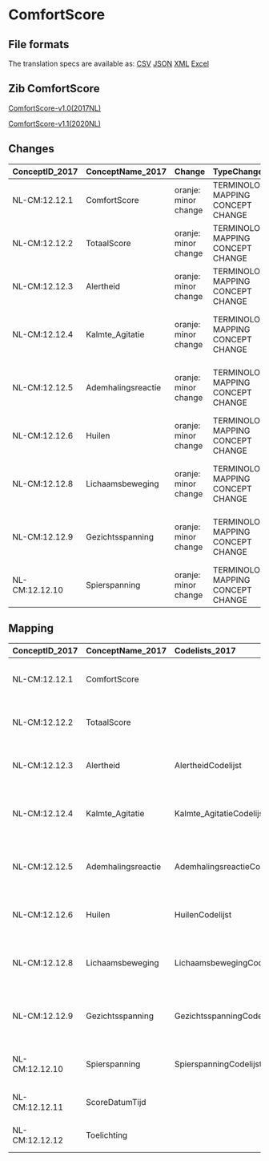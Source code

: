 # ComfortScore
## File formats

The translation specs are available as: 
[CSV](../csv/ComfortScore.csv) [JSON](../json/ComfortScore.json) [XML](../xml/ComfortScore.xml) [Excel](../excel/ComfortScore.xlsx)



## Zib ComfortScore

[ComfortScore-v1.0(2017NL)](https://zibs.nl/wiki/ComfortScore-v1.0(2017NL))

[ComfortScore-v1.1(2020NL)](https://zibs.nl/wiki/ComfortScore-v1.1(2020NL))









## Changes

| ConceptID_2017   | ConceptName_2017   | Change               | TypeChange                         | Impact_heen   | TRANSLATIE_spec_heen                                                   | Impact_terug   | TRANSLATIE_spec_terug                                                    | Omschrijving                              |
|:-----------------|:-------------------|:---------------------|:-----------------------------------|:--------------|:-----------------------------------------------------------------------|:---------------|:-------------------------------------------------------------------------|:------------------------------------------|
| NL-CM:12.12.1    | ComfortScore       | oranje: minor change | TERMINOLOGY MAPPING CONCEPT CHANGE | Medium        | SCT DefinitionCode [blank] ->108301000146109 COMFORT scale]            | Medium         | SCT DefinitionCode [108301000146109 COMFORT scale] -> [blank]            | SNOMED CT DefinitionCode concept aangepast |
| NL-CM:12.12.2    | TotaalScore        | oranje: minor change | TERMINOLOGY MAPPING CONCEPT CHANGE | Medium        | SCT DefinitionCode [blank] ->48961000146108 COMFORT-score]             | Medium         | SCT DefinitionCode [48961000146108 COMFORT-score] -> [blank]             | SNOMED CT DefinitionCode concept aangepast |
| NL-CM:12.12.3    | Alertheid          | oranje: minor change | TERMINOLOGY MAPPING CONCEPT CHANGE | Medium        | SCT DefinitionCode [blank] ->12012003 ComfortScore Alertheid]          | Medium         | SCT DefinitionCode [12012003 ComfortScore Alertheid] -> [blank]          | SNOMED CT DefinitionCode concept aangepast |
| NL-CM:12.12.4    | Kalmte_Agitatie    | oranje: minor change | TERMINOLOGY MAPPING CONCEPT CHANGE | Medium        | SCT DefinitionCode [blank] ->12012004 ComfortScore Kalmte_Agitatie]    | Medium         | SCT DefinitionCode [12012004 ComfortScore Kalmte_Agitatie] -> [blank]    | SNOMED CT DefinitionCode concept aangepast |
| NL-CM:12.12.5    | Ademhalingsreactie | oranje: minor change | TERMINOLOGY MAPPING CONCEPT CHANGE | Medium        | SCT DefinitionCode [blank] ->12012005 ComfortScore Ademhalingsreactie] | Medium         | SCT DefinitionCode [12012005 ComfortScore Ademhalingsreactie] -> [blank] | SNOMED CT DefinitionCode concept aangepast |
| NL-CM:12.12.6    | Huilen             | oranje: minor change | TERMINOLOGY MAPPING CONCEPT CHANGE | Medium        | SCT DefinitionCode [blank] ->12012006 ComfortScore Huilen]             | Medium         | SCT DefinitionCode [12012006 ComfortScore Huilen] -> [blank]             | SNOMED CT DefinitionCode concept aangepast |
| NL-CM:12.12.8    | Lichaamsbeweging   | oranje: minor change | TERMINOLOGY MAPPING CONCEPT CHANGE | Medium        | SCT DefinitionCode [blank] ->12012008 ComfortScore Lichaamsbeweging]   | Medium         | SCT DefinitionCode [12012008 ComfortScore Lichaamsbeweging] -> [blank]   | SNOMED CT DefinitionCode concept aangepast |
| NL-CM:12.12.9    | Gezichtsspanning   | oranje: minor change | TERMINOLOGY MAPPING CONCEPT CHANGE | Medium        | SCT DefinitionCode [blank] ->12012009 ComfortScore Gezichtsspanning]   | Medium         | SCT DefinitionCode [12012009 ComfortScore Gezichtsspanning] -> [blank]   | SNOMED CT DefinitionCode concept aangepast |
| NL-CM:12.12.10   | Spierspanning      | oranje: minor change | TERMINOLOGY MAPPING CONCEPT CHANGE | Medium        | SCT DefinitionCode [blank] ->12012010 ComfortScore Spierspanning]      | Medium         | SCT DefinitionCode [12012010 ComfortScore Spierspanning] -> [blank]      | SNOMED CT DefinitionCode concept aangepast |

## Mapping

| ConceptID_2017   | ConceptName_2017   | Codelists_2017              | Change                  | ConceptID_2020   | ConceptName_2020   | Codelists_2020              | Bits    | Omschrijving                              | TypeChange                         | Impact_heen   | TRANSLATIE_spec_heen                                                   | Impact_terug   | TRANSLATIE_spec_terug                                                    |
|:-----------------|:-------------------|:----------------------------|:------------------------|:-----------------|:-------------------|:----------------------------|:--------|:------------------------------------------|:-----------------------------------|:--------------|:-----------------------------------------------------------------------|:---------------|:-------------------------------------------------------------------------|
| NL-CM:12.12.1    | ComfortScore       |                             | oranje: minor change    | NL-CM:12.12.1    | ComfortScore       |                             | ZIB-925 | SNOMED CT DefinitionCode concept aangepast | TERMINOLOGY MAPPING CONCEPT CHANGE | Medium        | SCT DefinitionCode [blank] ->108301000146109 COMFORT scale]            | Medium         | SCT DefinitionCode [108301000146109 COMFORT scale] -> [blank]            |
| NL-CM:12.12.2    | TotaalScore        |                             | oranje: minor change    | NL-CM:12.12.2    | TotaalScore        |                             | ZIB-925 | SNOMED CT DefinitionCode concept aangepast | TERMINOLOGY MAPPING CONCEPT CHANGE | Medium        | SCT DefinitionCode [blank] ->48961000146108 COMFORT-score]             | Medium         | SCT DefinitionCode [48961000146108 COMFORT-score] -> [blank]             |
| NL-CM:12.12.3    | Alertheid          | AlertheidCodelijst          | oranje: minor change    | NL-CM:12.12.3    | Alertheid          | AlertheidCodelijst          | ZIB-925 | SNOMED CT DefinitionCode concept aangepast | TERMINOLOGY MAPPING CONCEPT CHANGE | Medium        | SCT DefinitionCode [blank] ->12012003 ComfortScore Alertheid]          | Medium         | SCT DefinitionCode [12012003 ComfortScore Alertheid] -> [blank]          |
| NL-CM:12.12.4    | Kalmte_Agitatie    | Kalmte_AgitatieCodelijst    | oranje: minor change    | NL-CM:12.12.4    | Kalmte_Agitatie    | Kalmte_AgitatieCodelijst    | ZIB-925 | SNOMED CT DefinitionCode concept aangepast | TERMINOLOGY MAPPING CONCEPT CHANGE | Medium        | SCT DefinitionCode [blank] ->12012004 ComfortScore Kalmte_Agitatie]    | Medium         | SCT DefinitionCode [12012004 ComfortScore Kalmte_Agitatie] -> [blank]    |
| NL-CM:12.12.5    | Ademhalingsreactie | AdemhalingsreactieCodelijst | oranje: minor change    | NL-CM:12.12.5    | Ademhalingsreactie | AdemhalingsreactieCodelijst | ZIB-925 | SNOMED CT DefinitionCode concept aangepast | TERMINOLOGY MAPPING CONCEPT CHANGE | Medium        | SCT DefinitionCode [blank] ->12012005 ComfortScore Ademhalingsreactie] | Medium         | SCT DefinitionCode [12012005 ComfortScore Ademhalingsreactie] -> [blank] |
| NL-CM:12.12.6    | Huilen             | HuilenCodelijst             | oranje: minor change    | NL-CM:12.12.6    | Huilen             | HuilenCodelijst             | ZIB-925 | SNOMED CT DefinitionCode concept aangepast | TERMINOLOGY MAPPING CONCEPT CHANGE | Medium        | SCT DefinitionCode [blank] ->12012006 ComfortScore Huilen]             | Medium         | SCT DefinitionCode [12012006 ComfortScore Huilen] -> [blank]             |
| NL-CM:12.12.8    | Lichaamsbeweging   | LichaamsbewegingCodelijst   | oranje: minor change    | NL-CM:12.12.8    | Lichaamsbeweging   | LichaamsbewegingCodelijst   | ZIB-925 | SNOMED CT DefinitionCode concept aangepast | TERMINOLOGY MAPPING CONCEPT CHANGE | Medium        | SCT DefinitionCode [blank] ->12012008 ComfortScore Lichaamsbeweging]   | Medium         | SCT DefinitionCode [12012008 ComfortScore Lichaamsbeweging] -> [blank]   |
| NL-CM:12.12.9    | Gezichtsspanning   | GezichtsspanningCodelijst   | oranje: minor change    | NL-CM:12.12.9    | Gezichtsspanning   | GezichtsspanningCodelijst   | ZIB-925 | SNOMED CT DefinitionCode concept aangepast | TERMINOLOGY MAPPING CONCEPT CHANGE | Medium        | SCT DefinitionCode [blank] ->12012009 ComfortScore Gezichtsspanning]   | Medium         | SCT DefinitionCode [12012009 ComfortScore Gezichtsspanning] -> [blank]   |
| NL-CM:12.12.10   | Spierspanning      | SpierspanningCodelijst      | oranje: minor change    | NL-CM:12.12.10   | Spierspanning      | SpierspanningCodelijst      | ZIB-925 | SNOMED CT DefinitionCode concept aangepast | TERMINOLOGY MAPPING CONCEPT CHANGE | Medium        | SCT DefinitionCode [blank] ->12012010 ComfortScore Spierspanning]      | Medium         | SCT DefinitionCode [12012010 ComfortScore Spierspanning] -> [blank]      |
| NL-CM:12.12.11   | ScoreDatumTijd     |                             | groen: geen wijzigingen | NL-CM:12.12.11   | ScoreDatumTijd     |                             |         |                                           |                                    |               |                                                                        |                |                                                                          |
| NL-CM:12.12.12   | Toelichting        |                             | groen: geen wijzigingen | NL-CM:12.12.12   | Toelichting        |                             |         |                                           |                                    |               |                                                                        |                |                                                                          |

